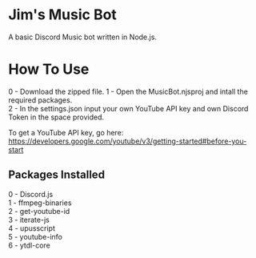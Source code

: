 ﻿# Jim's Music Bot
A basic Discord Music bot written in Node.js.  

# How To Use
0 - Download the zipped file. 
1 - Open the MusicBot.njsproj and intall the required packages.  
2 - In the settings.json input your own YouTube API key and own Discord Token in the space provided.

To get a YouTube API key, go here:  
https://developers.google.com/youtube/v3/getting-started#before-you-start

## Packages Installed
0 - Discord.js   
1 - ffmpeg-binaries  
2 - get-youtube-id   
3 - iterate-js  
4 - upusscript  
5 - youtube-info  
6 - ytdl-core  